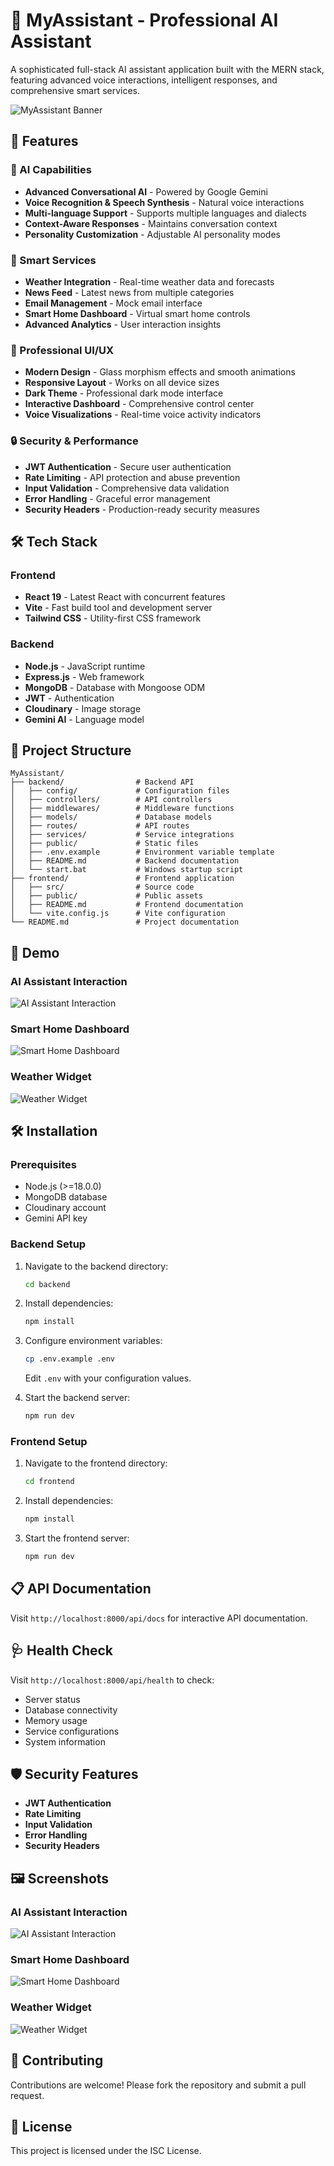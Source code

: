 # 🤖 MyAssistant - Professional AI Assistant

A sophisticated full-stack AI assistant application built with the MERN stack, featuring advanced voice interactions, intelligent responses, and comprehensive smart services.

![MyAssistant Banner](./frontend/src/assets/github-header-image%20(14)_LE_upscale_balanced_x4%20(1).jpg)

## 🚀 Features

### 🧠 AI Capabilities
- **Advanced Conversational AI** - Powered by Google Gemini
- **Voice Recognition & Speech Synthesis** - Natural voice interactions
- **Multi-language Support** - Supports multiple languages and dialects
- **Context-Aware Responses** - Maintains conversation context
- **Personality Customization** - Adjustable AI personality modes

### 🌟 Smart Services
- **Weather Integration** - Real-time weather data and forecasts
- **News Feed** - Latest news from multiple categories
- **Email Management** - Mock email interface
- **Smart Home Dashboard** - Virtual smart home controls
- **Advanced Analytics** - User interaction insights

### 🎨 Professional UI/UX
- **Modern Design** - Glass morphism effects and smooth animations
- **Responsive Layout** - Works on all device sizes
- **Dark Theme** - Professional dark mode interface
- **Interactive Dashboard** - Comprehensive control center
- **Voice Visualizations** - Real-time voice activity indicators

### 🔒 Security & Performance
- **JWT Authentication** - Secure user authentication
- **Rate Limiting** - API protection and abuse prevention
- **Input Validation** - Comprehensive data validation
- **Error Handling** - Graceful error management
- **Security Headers** - Production-ready security measures

## 🛠 Tech Stack

### Frontend
- **React 19** - Latest React with concurrent features
- **Vite** - Fast build tool and development server
- **Tailwind CSS** - Utility-first CSS framework

### Backend
- **Node.js** - JavaScript runtime
- **Express.js** - Web framework
- **MongoDB** - Database with Mongoose ODM
- **JWT** - Authentication
- **Cloudinary** - Image storage
- **Gemini AI** - Language model

## 📂 Project Structure

```
MyAssistant/
├── backend/                # Backend API
│   ├── config/             # Configuration files
│   ├── controllers/        # API controllers
│   ├── middlewares/        # Middleware functions
│   ├── models/             # Database models
│   ├── routes/             # API routes
│   ├── services/           # Service integrations
│   ├── public/             # Static files
│   ├── .env.example        # Environment variable template
│   ├── README.md           # Backend documentation
│   └── start.bat           # Windows startup script
├── frontend/               # Frontend application
│   ├── src/                # Source code
│   ├── public/             # Public assets
│   ├── README.md           # Frontend documentation
│   └── vite.config.js      # Vite configuration
└── README.md               # Project documentation
```

## 🎥 Demo

### AI Assistant Interaction
![AI Assistant Interaction](./frontend/src/assets/ai.gif)

### Smart Home Dashboard
![Smart Home Dashboard](./frontend/src/assets/user.gif)

### Weather Widget
![Weather Widget](./frontend/src/assets/image1.png)

## 🛠 Installation

### Prerequisites

- Node.js (>=18.0.0)
- MongoDB database
- Cloudinary account
- Gemini API key

### Backend Setup

1. Navigate to the backend directory:
   ```bash
   cd backend
   ```

2. Install dependencies:
   ```bash
   npm install
   ```

3. Configure environment variables:
   ```bash
   cp .env.example .env
   ```
   Edit `.env` with your configuration values.

4. Start the backend server:
   ```bash
   npm run dev
   ```

### Frontend Setup

1. Navigate to the frontend directory:
   ```bash
   cd frontend
   ```

2. Install dependencies:
   ```bash
   npm install
   ```

3. Start the frontend server:
   ```bash
   npm run dev
   ```

## 📋 API Documentation

Visit `http://localhost:8000/api/docs` for interactive API documentation.

## 🩺 Health Check

Visit `http://localhost:8000/api/health` to check:
- Server status
- Database connectivity
- Memory usage
- Service configurations
- System information

## 🛡️ Security Features

- **JWT Authentication**
- **Rate Limiting**
- **Input Validation**
- **Error Handling**
- **Security Headers**

## 🖼️ Screenshots

### AI Assistant Interaction
![AI Assistant Interaction](./frontend/src/assets/ai.gif)

### Smart Home Dashboard
![Smart Home Dashboard](./frontend/src/assets/user.gif)

### Weather Widget
![Weather Widget](./frontend/src/assets/image1.png)

## 🤝 Contributing

Contributions are welcome! Please fork the repository and submit a pull request.

## 📄 License

This project is licensed under the ISC License.
